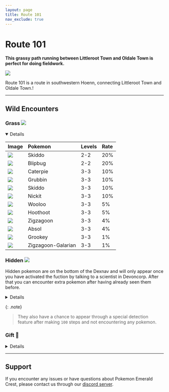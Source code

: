 ```yaml
---
layout: page
title: Route 101
nav_exclude: true
---
```

# Route 101

**This grassy path running between Littleroot Town and Oldale Town is perfect for doing fieldwork.**

![](https://user-images.githubusercontent.com/109757010/229271074-6cb834c9-918a-47f1-9005-b549d7982d9f.png)

Route 101 is a route in southwestern Hoenn, connecting Littleroot Town and Oldale Town.!

---

## Wild Encounters

### Grass <img src="https://cdn.discordapp.com/attachments/1069560427312332843/1091325360534212618/RSE_Grass.png">

<details open markdown="block">

| Image                                                                                      | Pokemon             | Levels | Rate|
|:-------------------------------------------------------------------------------------------|:--------------------|:-------|:----|
| <img src="https://img.pokemondb.net/sprites/sword-shield/icon/skiddo.png">                 | Skiddo              | 2-2    | 20% |  
| <img src="https://img.pokemondb.net/sprites/sword-shield/icon/blipbug.png">                | Blipbug             | 2-2    | 20% |  
| <img src="https://img.pokemondb.net/sprites/sword-shield/icon/caterpie.png">               | Caterpie            | 3-3    | 10% |  
| <img src="https://img.pokemondb.net/sprites/sword-shield/icon/grubbin.png">                | Grubbin             | 3-3    | 10% |  
| <img src="https://img.pokemondb.net/sprites/sword-shield/icon/skiddo.png">                 | Skiddo              | 3-3    | 10% |  
| <img src="https://img.pokemondb.net/sprites/sword-shield/icon/nickit.png">                 | Nickit              | 3-3    | 10% |  
| <img src="https://img.pokemondb.net/sprites/sword-shield/icon/wooloo.png">                 | Wooloo              | 3-3    | 5%  |  
| <img src="https://img.pokemondb.net/sprites/sword-shield/icon/hoothoot.png">               | Hoothoot            | 3-3    | 5%  |  
| <img src="https://img.pokemondb.net/sprites/sword-shield/icon/zigzagoon.png">              | Zigzagoon           | 3-3    | 4%  |  
| <img src="https://img.pokemondb.net/sprites/sword-shield/icon/absol.png">                  | Absol               | 3-3    | 4%  |  
| <img src="https://img.pokemondb.net/sprites/sword-shield/icon/grookey.png">                | Grookey             | 3-3    | 1%  |
| <img src="https://img.pokemondb.net/sprites/sword-shield/icon/zigzagoon-galarian.png">     | Zigzagoon-Galarian  | 3-3    | 1%  |  

</details>

### Hidden <img src="https://cdn.discordapp.com/attachments/1069560427312332843/1091325360534212618/RSE_Grass.png">

Hidden pokemon are on the bottom of the Dexnav and will only appear once you have activated the fuction by talking to a scientist in Devoncorp. After that you can encounter extra pokemon after having already seen them before.

<details close markdown="block">

| Image                                                                                      | Pokemon             | Levels |
|:-------------------------------------------------------------------------------------------|:--------------------|:-------|
| <img src="https://img.pokemondb.net/sprites/sword-shield/icon/pichu.png">                  | Pichu SE            | 3-5    |
| <img src="https://img.pokemondb.net/sprites/sword-shield/icon/weedle.png">                 | Weedle              | 3-5    |
| <img src="https://img.pokemondb.net/sprites/sword-shield/icon/diglett.png">                | Diglett             | 3-5    |

</details>

{: .note}
> They also have a chance to appear through a special detection feature after making `100` steps and not encountering any pokemon.

### Gift 🎁

<details close markdown="block">

| Image                                                                                      | Pokemon             | Levels | Details         |
|:-------------------------------------------------------------------------------------------|:--------------------|:-------|:----------------|
| <img src="https://img.pokemondb.net/sprites/sword-shield/icon/bagon.png">                  | Bagon               |  5     | Starter Pokémon |
| <img src="https://img.pokemondb.net/sprites/sword-shield/icon/jangmo-o.png">                | JangmoO            |  5     | Starter Pokémon |
| <img src="https://img.pokemondb.net/sprites/sword-shield/icon/goomy.png">                  | Goomy               |  5     | Starter Pokémon |

</details>

---

## Support

If you encounter any issues or have questions about Pokemon Emerald Crest, please contact us through our [discord server].

[discord server]: https://discord.gg/aaghat-s-server-965900074532081674
